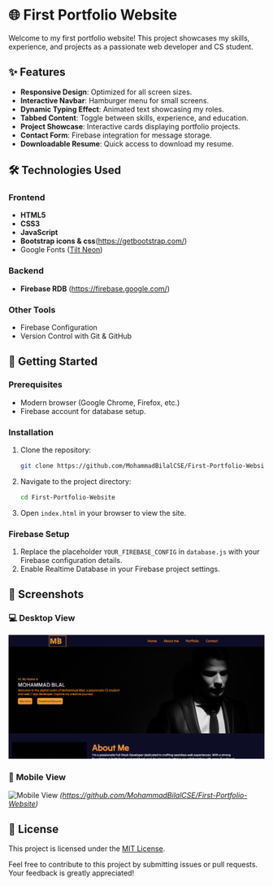 # 🌐 **First Portfolio Website**  
Welcome to my first portfolio website! This project showcases my skills, experience, and projects as a passionate web developer and CS student.  


## ✨ **Features**  
- **Responsive Design**: Optimized for all screen sizes.  
- **Interactive Navbar**: Hamburger menu for small screens.  
- **Dynamic Typing Effect**: Animated text showcasing my roles.  
- **Tabbed Content**: Toggle between skills, experience, and education.  
- **Project Showcase**: Interactive cards displaying portfolio projects.  
- **Contact Form**: Firebase integration for message storage.  
- **Downloadable Resume**: Quick access to download my resume.  


## 🛠️ **Technologies Used**  
### **Frontend**  
- **HTML5**  
- **CSS3**  
- **JavaScript**  
- **Bootstrap icons & css**(https://getbootstrap.com/) 
- Google Fonts ([Tilt Neon](https://fonts.google.com/specimen/Tilt+Neon))  

### **Backend**  
- **Firebase RDB** (https://firebase.google.com/)  

### **Other Tools**  
- Firebase Configuration  
- Version Control with Git & GitHub  


## 🚀 **Getting Started**  

### **Prerequisites**  
- Modern browser (Google Chrome, Firefox, etc.)  
- Firebase account for database setup.  

### **Installation**  
1. Clone the repository:  
   ```bash
   git clone https://github.com/MohammadBilalCSE/First-Portfolio-Website.git
   ```  
2. Navigate to the project directory:  
   ```bash
   cd First-Portfolio-Website
   ```  
3. Open `index.html` in your browser to view the site.  

### **Firebase Setup**  
1. Replace the placeholder `YOUR_FIREBASE_CONFIG` in `database.js` with your Firebase configuration details.  
2. Enable Realtime Database in your Firebase project settings.  


## 📸 **Screenshots**  

### 💻 **Desktop View**  
![Desktop View](images/first-port-web-img.png)  

### 📱 **Mobile View**  
![Mobile View](#) *(https://github.com/MohammadBilalCSE/First-Portfolio-Website)*  


## 📜 **License**  
This project is licensed under the [MIT License](LICENSE).  


Feel free to contribute to this project by submitting issues or pull requests. Your feedback is greatly appreciated!  
